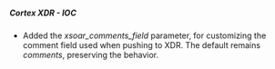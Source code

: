 ##### Cortex XDR - IOC
- Added the *xsoar_comments_field* parameter, for customizing the comment field used when pushing to XDR. The default remains *comments*, preserving the behavior.